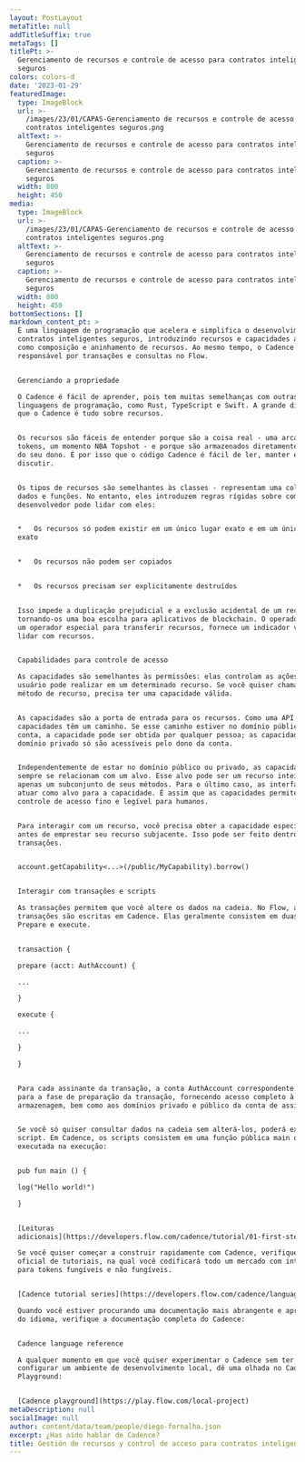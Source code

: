 ```yaml
---
layout: PostLayout
metaTitle: null
addTitleSuffix: true
metaTags: []
titlePt: >-
  Gerenciamento de recursos e controle de acesso para contratos inteligentes
  seguros
colors: colors-d
date: '2023-01-29'
featuredImage:
  type: ImageBlock
  url: >-
    /images/23/01/CAPAS-Gerenciamento de recursos e controle de acesso para
    contratos inteligentes seguros.png
  altText: >-
    Gerenciamento de recursos e controle de acesso para contratos inteligentes
    seguros
  caption: >-
    Gerenciamento de recursos e controle de acesso para contratos inteligentes
    seguros
  width: 800
  height: 450
media:
  type: ImageBlock
  url: >-
    /images/23/01/CAPAS-Gerenciamento de recursos e controle de acesso para
    contratos inteligentes seguros.png
  altText: >-
    Gerenciamento de recursos e controle de acesso para contratos inteligentes
    seguros
  caption: >-
    Gerenciamento de recursos e controle de acesso para contratos inteligentes
    seguros
  width: 800
  height: 450
bottomSections: []
markdown_content_pt: >
  É uma linguagem de programação que acelera e simplifica o desenvolvimento de
  contratos inteligentes seguros, introduzindo recursos e capacidades avançadas,
  como composição e aninhamento de recursos. Ao mesmo tempo, o Cadence também é
  responsável por transações e consultas no Flow.


  Gerenciando a propriedade

  O Cadence é fácil de aprender, pois tem muitas semelhanças com outras
  linguagens de programação, como Rust, TypeScript e Swift. A grande diferença é
  que o Cadence é tudo sobre recursos.


  Os recursos são fáceis de entender porque são a coisa real - uma arca de
  tokens, um momento NBA Topshot - e porque são armazenados diretamente na conta
  do seu dono. É por isso que o código Cadence é fácil de ler, manter e
  discutir.


  Os tipos de recursos são semelhantes às classes - representam uma coleção de
  dados e funções. No entanto, eles introduzem regras rígidas sobre como um
  desenvolvedor pode lidar com eles:


  *   Os recursos só podem existir em um único lugar exato e em um único momento
  exato


  *   Os recursos não podem ser copiados


  *   Os recursos precisam ser explicitamente destruídos


  Isso impede a duplicação prejudicial e a exclusão acidental de um recurso,
  tornando-os uma boa escolha para aplicativos de blockchain. O operador move,
  um operador especial para transferir recursos, fornece um indicador visual ao
  lidar com recursos.


  Capabilidades para controle de acesso

  As capacidades são semelhantes às permissões: elas controlam as ações que um
  usuário pode realizar em um determinado recurso. Se você quiser chamar um
  método de recurso, precisa ter uma capacidade válida.


  As capacidades são a porta de entrada para os recursos. Como uma API REST, as
  capacidades têm um caminho. Se esse caminho estiver no domínio público de uma
  conta, a capacidade pode ser obtida por qualquer pessoa; as capacidades no
  domínio privado só são acessíveis pelo dono da conta.


  Independentemente de estar no domínio público ou privado, as capacidades
  sempre se relacionam com um alvo. Esse alvo pode ser um recurso inteiro ou
  apenas um subconjunto de seus métodos. Para o último caso, as interfaces podem
  atuar como alvo para a capacidade. É assim que as capacidades permitem um
  controle de acesso fino e legível para humanos.


  Para interagir com um recurso, você precisa obter a capacidade específica
  antes de emprestar seu recurso subjacente. Isso pode ser feito dentro das
  transações.


  account.getCapability<...>(/public/MyCapability).borrow()


  Interagir com transações e scripts

  As transações permitem que você altere os dados na cadeia. No Flow, as
  transações são escritas em Cadence. Elas geralmente consistem em duas etapas:
  Prepare e execute.


  transaction {

  prepare (acct: AuthAccount) {

  ...

  }

  execute {

  ...

  }

  }


  Para cada assinante da transação, a conta AuthAccount correspondente é passada
  para a fase de preparação da transação, fornecendo acesso completo à
  armazenagem, bem como aos domínios privado e público da conta de assinatura.


  Se você só quiser consultar dados na cadeia sem alterá-los, poderá executar um
  script. Em Cadence, os scripts consistem em uma função pública main que é
  executada na execução:


  pub fun main () {

  log("Hello world!")

  }


  [Leituras
  adicionais](https://developers.flow.com/cadence/tutorial/01-first-steps)

  Se você quiser começar a construir rapidamente com Cadence, verifique a série
  oficial de tutoriais, na qual você codificará todo um mercado com integrações
  para tokens fungíveis e não fungíveis.


  [Cadence tutorial series](https://developers.flow.com/cadence/language)

  Quando você estiver procurando uma documentação mais abrangente e aprofundada
  do idioma, verifique a documentação completa do Cadence:


  Cadence language reference

  A qualquer momento em que você quiser experimentar o Cadence sem ter que
  configurar um ambiente de desenvolvimento local, dê uma olhada no Cadence
  Playground:


  [Cadence playground](https://play.flow.com/local-project)
metaDescription: null
socialImage: null
author: content/data/team/people/diego-fornalha.json
excerpt: ¿Has oído hablar de Cadence?
title: Gestión de recursos y control de acceso para contratos inteligentes seguros
---
```

